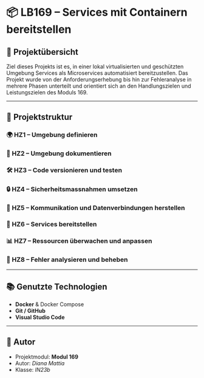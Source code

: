 # 📦 LB169 – Services mit Containern bereitstellen

## 🧾 Projektübersicht

Ziel dieses Projekts ist es, in einer lokal virtualisierten und geschützten Umgebung Services als Microservices automatisiert bereitzustellen. Das Projekt wurde von der Anforderungserhebung bis hin zur Fehleranalyse in mehrere Phasen unterteilt und orientiert sich an den Handlungszielen und Leistungszielen des Moduls 169.

---

## 📁 Projektstruktur

### 🌍 HZ1 – Umgebung definieren
### 📜 HZ2 – Umgebung dokumentieren
### 🛠️ HZ3 – Code versionieren und testen
### 🔒 HZ4 – Sicherheitsmassnahmen umsetzen
### 🔗 HZ5 – Kommunikation und Datenverbindungen herstellen
### 🚀 HZ6 – Services bereitstellen
### 📊 HZ7 – Ressourcen überwachen und anpassen
### 🐞 HZ8 – Fehler analysieren und beheben

---

## 📚 Genutzte Technologien

- **Docker** & Docker Compose
- **Git / GitHub**
- **Visual Studio Code**

---

## 🧾 Autor

- Projektmodul: **Modul 169**
- Autor: *Diana Mattia*
- Klasse: *IN23b*
